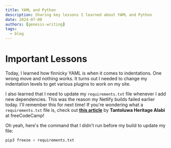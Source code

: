 ```yaml
---
title: YAML and Python
description: Sharing key lessons I learned about YAML and Python
date: 2024-07-08
authors: [genesis-writing]
tags:
  - blog
---
```


# Important Lessons

Today, I learned how finnicky YAML is when it comes to indentations. One wrong move and nothing works. It turns out I needed to change my indentation levels to get various plugins to work on my site.

<!-- more -->

I also learned that I need to update my `requirements.txt` file whenever I add new dependencies. This was the reason my Netlify builds failed earlier today. I'll remember this for next time! If you're wondering what a `requirements.txt` file is, check out <u>[**this article**](https://www.freecodecamp.org/news/python-requirementstxt-explained/)</u> by **Tantoluwa Heritage Alabi** at freeCodeCamp!

Oh yeah, here's the command that I didn't run before my build to update my file:

```bash
pip3 freeze > requirements.txt
```